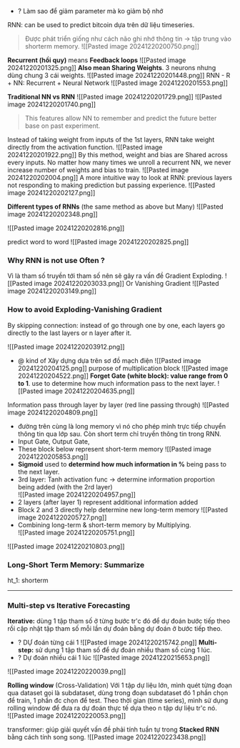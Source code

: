 + ? Làm sao để giảm parameter mà ko giảm bộ nhớ


RNN: can be used to predict bitcoin dựa trên dữ liệu timeseries.
>Được phát triển giống như cách não ghi nhớ thông tin -> tập trung vào shorterm memory.
![[Pasted image 20241220200750.png]]

**Recurrent (hồi quy)** means **Feedback loops**
![[Pasted image 20241220201325.png]]
**Also mean Sharing Weights**. 3 neurons nhưng dùng chung 3 cái weights. 
![[Pasted image 20241220201448.png]]
RNN - R + NN: Recurrent + Neural Network
![[Pasted image 20241220201553.png]]

**Traditional NN vs RNN**
![[Pasted image 20241220201729.png]]
![[Pasted image 20241220201740.png]]
>This features allow NN to remember and predict the future better base on past experiment.

Instead of taking weight from inputs of the 1st layers, RNN take weight directly from the activation function.
![[Pasted image 20241220201922.png]]
By this method, weight and bias are Shared across every inputs. No matter how many times we unroll a recurrent NN, we never increase number of weights and bias to train.
![[Pasted image 20241220202004.png]]
A more intuitive way to look at RNN: previous layers not responding to making prediction but passing experience.
![[Pasted image 20241220202127.png]]

**Different types of RNNs** (the same method as above but Many)
![[Pasted image 20241220202348.png]]

![[Pasted image 20241220202816.png]]

predict word to word
![[Pasted image 20241220202825.png]]

### Why RNN is not use Often ?
Vì là tham số truyền tới tham số nên sẽ gây ra vấn đề Gradient Exploding.
![[Pasted image 20241220203033.png]]
Or Vanishing Gradient
![[Pasted image 20241220203149.png]]

### How to avoid Exploding-Vanishing Gradient 
By skipping connection: instead of go through one by one, each layers go directly to the last layers or n layer after it.

![[Pasted image 20241220203912.png]]

+ @ kind of Xây dựng dựa trên sơ đồ mạch điện 
![[Pasted image 20241220204125.png]]
purpose of multiplication block
![[Pasted image 20241220204522.png]]
**Forget Gate (white block): value range from 0 to 1**. use to determine how much information pass to the next layer.
![[Pasted image 20241220204635.png]]

Information pass through layer by layer (red line passing through)
![[Pasted image 20241220204809.png]]
+ đường trên cùng là long memory vì nó cho phép mình trực tiếp chuyển thông tin qua lớp sau. Còn short term chỉ truyền thông tin trong RNN. 
+ Input Gate, Output Gate, 
+ These block below represent short-term memory 
	![[Pasted image 20241220205853.png]]
+ **Sigmoid** used to **determind how much information in %** being pass to the next layer.
+ 3rd layer: Tanh activation func -> determine information proportion being added (with the 2rd layer)  
	![[Pasted image 20241220204957.png]]
+ 2 layers (after layer 1) represent additional information added
+ Block 2 and 3 directly help determine new long-term memory
	![[Pasted image 20241220205727.png]]
+ Combining long-term & short-term memory by Multiplying.  
	![[Pasted image 20241220205751.png]]

![[Pasted image 20241220210803.png]]

###  Long-Short Term Memory: Summarize
ht_1: shorterm




---


### Multi-step vs Iterative Forecasting

**Iterative:** dùng 1 tập tham số ở từng bước tr'c đó để dự đoán bước tiếp theo rồi cập nhật tập tham số mỗi lần dự đoán bằng dự đoán ở bước tiếp theo.
+ ? DỰ đoán từng cái 1
![[Pasted image 20241220215742.png]]
**Multi-step:** sử dụng 1 tập tham số để dự đoán nhiều tham số cùng 1 lúc.
+ ? Dự đoán nhiều cái 1 lúc
![[Pasted image 20241220215653.png]]

![[Pasted image 20241220220039.png]]


**Rolling window** (Cross-Validation)
Với 1 tập dự liệu lớn, mình quét từng đoạn qua dataset gọi là subdataset, dùng trong đoạn subdataset đó 1 phần chọn để train, 1 phần đc chọn để test. Theo thời gian (time series), mình sử dụng rolling window để đưa ra dự đoán thực tế dựa theo n tập dự liệu tr'c nó.  
![[Pasted image 20241220220053.png]]

transformer: giúp giải quyết vấn đề phải tính tuần tự trong **Stacked RNN** bằng cách tính song song.
![[Pasted image 20241220223438.png]]

